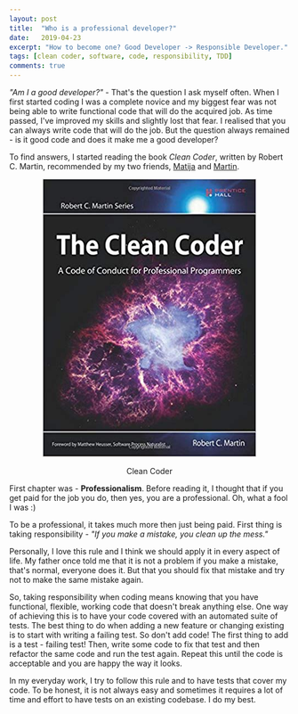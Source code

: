 ```yaml
---
layout: post
title:  "Who is a professional developer?"
date:   2019-04-23
excerpt: "How to become one? Good Developer -> Responsible Developer."
tags: [clean coder, software, code, responsibility, TDD]
comments: true
---
```



*"Am I a good developer?"* - That's the question I ask myself often.
When I first started coding I was a complete novice and my biggest fear was not being able to write functional code that will do the acquired job.
As time passed, I've improved my skills and slightly lost that fear. I realised that you can always write code that will do the job. But the question always remained - is it good code and does it make me a good developer?

To find answers, I started reading the book *Clean Coder*, written by Robert C. Martin,  recommended by my two friends, [Matija](https://www.linkedin.com/in/matijasosic/) and [Martin](https://www.linkedin.com/in/martinsosic/).

<figure class="third" align="center">
<p align="middle">
	<img src="../assets/img/clean_coder.jpg">
</p>
<figcaption>Clean Coder</figcaption>
</figure>

First chapter was - **Professionalism**.
Before reading it, I thought that if you get paid for the job you do, then yes, you are a professional.
Oh, what a fool I was :)

To be a professional, it takes much more then just being paid.
First thing is taking responsibility - *"If you make a mistake, you clean up the mess."*

Personally, I love this rule and I think we should apply it in every aspect of life.
My father once told me that it is not a problem if you make a mistake, that's normal, everyone does it. But that you should fix that mistake and try not to make the same mistake again.

So, taking responsibility when coding means knowing that you have functional, flexible, working code that doesn't break anything else. One way of achieving this is to have your code covered with an automated suite of tests.
The best thing to do when adding a new feature or changing existing is to start with writing a failing test. So don't add code! The first thing to add is a test - failing test! Then, write some code to fix that test and then refactor the same code and run the test again. Repeat this until the code is acceptable and you are happy the way it looks.

In my everyday work, I try to follow this rule and to have tests that cover my code.
To be honest, it is not always easy and sometimes it requires a lot of time and effort to have tests on an existing codebase. I do my best.
